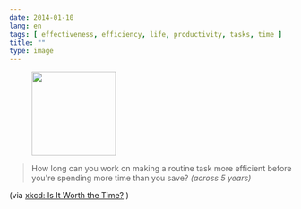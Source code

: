 ```yaml
---
date: 2014-01-10
lang: en
tags: [ effectiveness, efficiency, life, productivity, tasks, time ]
title: ""
type: image
---
```


<figure>
<a
href="https://hugo.ferreira.cc/how-long-can-you-work-on-making-a-routine-task/attachment/237/"
rel="attachment"><img
src="https://hugo.ferreira.cc/wp-content/uploads/2014/01/tumblr_mz5uoqLgPG1qz82meo1_1280-150x150.png"
width="150" height="150" /></a></figure>

> How long can you work on making a routine task more efficient before
> you're spending more time than you save? *(across 5 years)*

(via [xkcd: Is It Worth the Time?](http://xkcd.com/1205/) )

